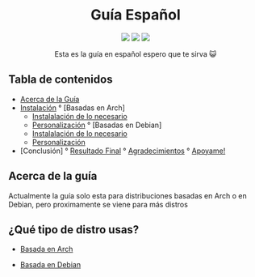 <h1 align="center">Guía Español</h1>
<p align="center">
  <img src="https://img.shields.io/badge/MAINTAINED-YES-green?style=for-the-badge">
  <img src="https://img.shields.io/badge/LICENSE-MIT-blue?style=for-the-badge">
  <img src="https://img.shields.io/github/issues/P4NAD3ROXIS/DotfilesForEverybody?style=for-the-badge"
</p>



<p align="center">Esta es la guía en español espero que te sirva 😺</p>

## Tabla de contenidos
- [Acerca de la Guía](#acerca-de-la-guía)
- [Instalación](#¿qué-tipo-de-distro-usas?)
  ° [Basadas en Arch]
    * [Instalalación de lo necesario](https://github.com/P4NAD3ROXIS/DotfilesForEverybody/blob/main/Guide/Spanish-Version/Distros/Arch/README.md)
    * [Personalización](https://github.com/P4NAD3ROXIS/DotfilesForEverybody/blob/main/Guide/Spanish-Version/Dots/README.md)
  ° [Basadas en Debian]
    * [Instalalación de lo necesario](https://github.com/P4NAD3ROXIS/DotfilesForEverybody/blob/main/Guide/Spanish-Version/Distros/Debian/README.md)
    * [Personalización](https://github.com/P4NAD3ROXIS/DotfilesForEverybody/blob/main/Guide/Spanish-Version/Dots/Readme.md)
- [Conclusión]
  ° [Resultado Final](https://github.com/P4NAD3ROXIS/DotfilesForEverybody/tree/main/Guide/Spanish-Version/Result)
  ° [Agradecimientos]()
  ° [Apoyame!]()
 

## Acerca de la guía 
Actualmente la guía solo esta para distribuciones basadas en Arch o en Debian, pero proximamente se viene para más distros

## ¿Qué tipo de distro usas?

- [Basada en Arch](https://github.com/P4NAD3ROXIS/DotfilesForEverybody/blob/main/Guide/Spanish-Version/Distros/Arch/README.md)

- [Basada en Debian](https://github.com/P4NAD3ROXIS/DotfilesForEverybody/blob/main/Guide/Spanish-Version/Distros/Debian/README.md)

